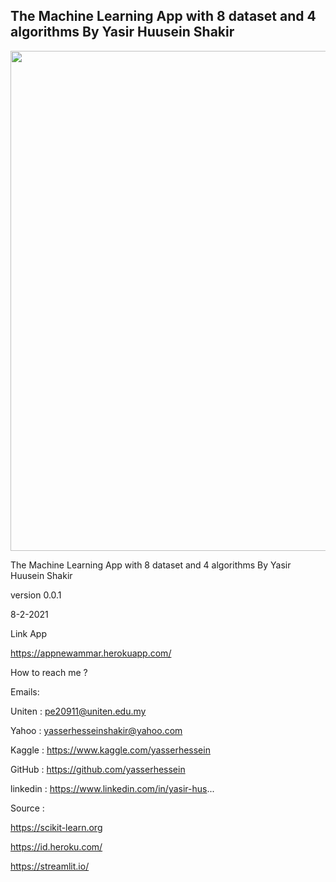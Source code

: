 ## The Machine Learning App with 8 dataset and 4 algorithms By Yasir Huusein Shakir





<img src="https://imgur.com/vOXQtGh.png" width="800px">





The Machine Learning App with 8 dataset and 4 algorithms By Yasir Huusein Shakir

version 0.0.1

8-2-2021

Link App

https://appnewammar.herokuapp.com/

How to reach me ?

Emails:

Uniten : pe20911@uniten.edu.my

Yahoo : yasserhesseinshakir@yahoo.com

Kaggle : https://www.kaggle.com/yasserhessein

GitHub : https://github.com/yasserhessein

linkedin : https://www.linkedin.com/in/yasir-hus...

Source :

https://scikit-learn.org

https://id.heroku.com/

https://streamlit.io/
